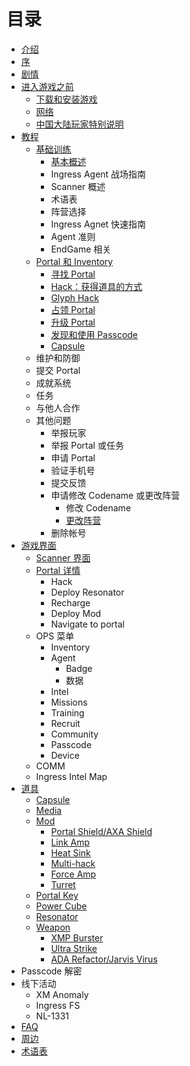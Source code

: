 # 目录

* [介绍](intro.md)
* [序](Preface.md)
* [剧情](plot/index.md)
* [进入游戏之前](before_game/index.md)
   * [下载和安装游戏](before_game/installation.md)
   * [网络](before_game/network.md)
   * [中国大陆玩家特别说明](before_game/chinese.md)
* [教程](guide/index.md)
  * [基础训练](guide/basic_training/index.md)
    * [基本概述](guide/basic_training/initial_briefing.md)
    * Ingress Agent 战场指南
    * Scanner 概述
    * 术语表
    * 阵营选择
    * Ingress Agnet 快速指南
    * Agent 准则
    * EndGame 相关
  * [Portal 和 Inventory](guide/build_portals_and_inventory/index.md)
    * [寻找 Portal](guide/build_portals_and_inventory/finding_portals.md)
    * [Hack：获得道具的方式](guide/build_portals_and_inventory/acquire_items_via_hacking.md)
    * [Glyph Hack](guide/build_portals_and_inventory/glyph_hacking.md)
    * [占领 Portal](guide/build_portals_and_inventory/capture_a_portal.md)
    * [升级 Portal](guide/build_portals_and_inventory/upgrade_a_portal.md)
    * [发现和使用 Passcode](guide/build_portals_and_inventory/discover_and_use_passcodes.md)
    * [Capsule](guide/build_portals_and_inventory/capsules.md)
  * 维护和防御
  * 提交 Portal
  * 成就系统
  * 任务
  * 与他人合作
  * 其他问题
    * 举报玩家
    * 举报 Portal 或任务
    * 申请 Portal
    * 验证手机号
    * 提交反馈
    * 申请修改 Codename 或更改阵营
      * 修改 Codename
      * [更改阵营](guide/misc/change_faction.md)
    * 删除帐号
* [游戏界面](interface/index.md)
  * [Scanner 界面](interface/scanner_interface.md)
  * [Portal 详情](interface/portal.md)
    * Hack
    * Deploy Resonator
    * Recharge
    * Deploy Mod
    * Navigate to portal
  * OPS 菜单
    * Inventory
    * Agent
      * Badge
      * 数据
    * Intel
    * Missions
    * Training
    * Recruit
    * Community
    * Passcode
    * Device
  * COMM
  * Ingress Intel Map
* [道具](objects/index.md)
  * [Capsule](objects/capsule/index.md)
  * [Media](objects/media/index.md)
  * [Mod](objects/mods/index.md)
    * [Portal Shield/AXA Shield](objects/mods/portal_shield.md)
    * [Link Amp](objects/mods/link_amp.md)
    * [Heat Sink](objects/mods/heat_sink.md)
    * [Multi-hack](objects/mods/multi-hack.md)
    * [Force Amp](objects/mods/force_amp.md)
    * [Turret](objects/mods/turret.md)
  * [Portal Key](objects/portal_key/index.md)
  * [Power Cube](objects/power_cube/index.md)
  * [Resonator](objects/resonator/index.md)
  * [Weapon](objects/weapon/index.md)
    * [XMP Burster](objects/weapon/xmp.md)
    * [Ultra Strike](objects/weapon/ultra_strike.md)
    * [ADA Refactor/Jarvis Virus](objects/weapon/ada_jarvis.md)
* Passcode 解密
* 线下活动
  * XM Anomaly
  * Ingress FS
  * NL-1331
* [FAQ](faq/index.md)
* [周边](accessories/index.md)
* [术语表](GLOSSARY.md)
